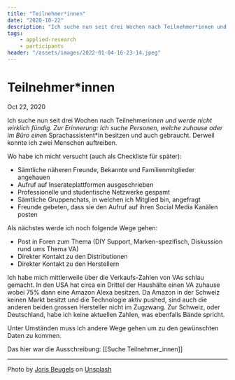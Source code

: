```yaml
---
title: "Teilnehmer*innen"
date: "2020-10-22"
description: "Ich suche nun seit drei Wochen nach Teilnehmer*innen und werde nicht wirklich fündig. Partizipanden für ein Forschungsprojekt zu suchen ist nicht einfach..."
tags:
    - applied-research
    - participants
header: "/assets/images/2022-01-04-16-23-14.jpeg"
---
```

#  Teilnehmer*innen
Oct 22, 2020

Ich suche nun seit drei Wochen nach Teilnehmer*innen und werde nicht wirklich fündig. Zur Erinnerung: Ich suche Personen, welche zuhause oder im Büro eine*n Sprachassistent*in besitzen und auch gebraucht. Derweil konnte ich zwei Menschen auftreiben.

Wo habe ich micht versucht (auch als Checkliste für später):
- Sämtliche näheren Freunde, Bekannte und Familienmitglieder angehauen
- Aufruf auf Inserateplattformen ausgeschrieben
- Professionelle und studentische Netzwerke gespamt
- Sämtliche Gruppenchats, in welchen ich Mitglied bin, angefragt
- Freunde gebeten, dass sie den Aufruf auf ihren Social Media Kanälen posten

Als nächstes werde ich noch folgende Wege gehen:
- Post in Foren zum Thema (DIY Support, Marken-spezifisch, Diskussion rund ums Thema VA)
- Direkter Kontakt zu den Distributionen
- Direkter Kontakt zu den Herstellern

Ich habe mich mittlerweile über die Verkaufs-Zahlen von VAs schlau gemacht. In den USA hat circa ein Drittel der Haushälte einen VA zuhause wobei 75% dann eine Amazon Alexa besitzen. Da Amazon in der Schweiz keinen Markt besitzt und die Technologie aktiv pushed, sind auch die anderen beiden grossen Hersteller nicht im Zugzwang. Zur Schweiz, oder Deutschland, habe ich keine aktuellen Zahlen, was ebenfalls Bände spricht.

Unter Umständen muss ich andere Wege gehen um zu den gewünschten Daten zu kommen.

Das hier war die Ausschreibung: [[Suche Teilnehmer_innen]]

---

Photo by <a href="https://unsplash.com/@jorisbeugels?utm_source=unsplash&utm_medium=referral&utm_content=creditCopyText">Joris Beugels</a> on <a href="https://unsplash.com/s/photos/alpacas?utm_source=unsplash&utm_medium=referral&utm_content=creditCopyText">Unsplash</a>
  